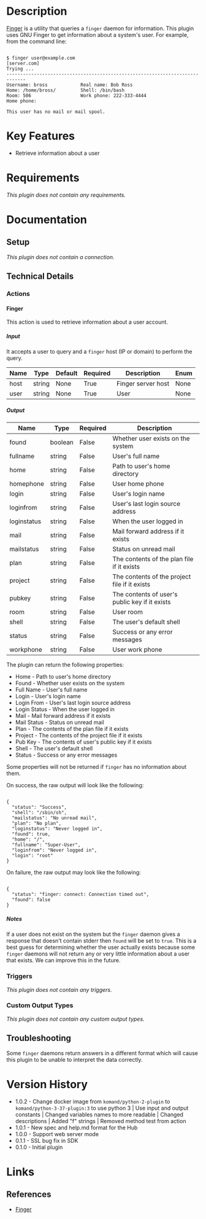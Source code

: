 # Description

[Finger](https://linux.die.net/man/1/finger) is a utility that queries a `finger` daemon for information. This plugin uses GNU Finger to get information about a system's user.
For example, from the command line:

```

$ finger user@example.com
[server.com]
Trying ...
-----------------------------------------------------------------------------
Username: bross            Real name: Bob Ross
Home: /home/bross/         Shell: /bin/bash
Room: 506                  Work phone: 222-333-4444
Home phone:

This user has no mail or mail spool.

```

# Key Features

* Retrieve information about a user

# Requirements

_This plugin does not contain any requirements._

# Documentation

## Setup

_This plugin does not contain a connection._

## Technical Details

### Actions

#### Finger

This action is used to retrieve information about a user account.

##### Input

It accepts a user to query and a `finger` host (IP or domain) to perform the query.

|Name|Type|Default|Required|Description|Enum|
|----|----|-------|--------|-----------|----|
|host|string|None|True|Finger server host|None|
|user|string|None|True|User|None|

##### Output

|Name|Type|Required|Description|
|----|----|--------|-----------|
|found|boolean|False|Whether user exists on the system|
|fullname|string|False|User's full name|
|home|string|False|Path to user's home directory|
|homephone|string|False|User home phone|
|login|string|False|User's login name|
|loginfrom|string|False|User's last login source address|
|loginstatus|string|False|When the user logged in|
|mail|string|False|Mail forward address if it exists|
|mailstatus|string|False|Status on unread mail|
|plan|string|False|The contents of the plan file if it exists|
|project|string|False|The contents of the project file if it exists|
|pubkey|string|False|The contents of user's public key if it exists|
|room|string|False|User room|
|shell|string|False|The user's default shell|
|status|string|False|Success or any error messages|
|workphone|string|False|User work phone|

The plugin can return the following properties:

* Home - Path to user's home directory
* Found - Whether user exists on the system
* Full Name - User's full name
* Login - User's login name
* Login From - User's last login source address
* Login Status - When the user logged in
* Mail - Mail forward address if it exists
* Mail Status - Status on unread mail
* Plan - The contents of the plan file if it exists
* Project - The contents of the project file if it exists
* Pub Key - The contents of user's public key if it exists
* Shell - The user's default shell
* Status - Success or any error messages

Some properties will not be returned if `finger` has no information about them.

On success, the raw output will look like the following:

```

{
  "status": "Success",
  "shell": "/sbin/sh",
  "mailstatus": "No unread mail",
  "plan": "No plan",
  "loginstatus": "Never logged in",
  "found": true,
  "home": "/",
  "fullname": "Super-User",
  "loginfrom": "Never logged in",
  "login": "root"
}

```

On failure, the raw output may look like the following:

```

{
  "status": "finger: connect: Connection timed out",
  "found": false
}

```

##### Notes

If a user does not exist on the system but the `finger` daemon gives a response that doesn't contain stderr then `found` will be set to `true`.
This is a best guess for determining whether the user actually exists because some `finger` daemons will not return any or very little information
about a user that exists. We can improve this in the future.

### Triggers

_This plugin does not contain any triggers._

### Custom Output Types

_This plugin does not contain any custom output types._

## Troubleshooting

Some `finger` daemons return answers in a different format which will cause this plugin to be unable to interpret the data correctly.

# Version History

* 1.0.2 - Change docker image from `komand/python-2-plugin` to `komand/python-3-37-plugin:3` to use python 3 | Use input and output constants | Changed variables names to more readable | Changed descriptions | Added "f" strings | Removed method test from action
* 1.0.1 - New spec and help.md format for the Hub
* 1.0.0 - Support web server mode
* 0.1.1 - SSL bug fix in SDK
* 0.1.0 - Initial plugin

# Links

## References

* [Finger](https://linux.die.net/man/1/finger)

